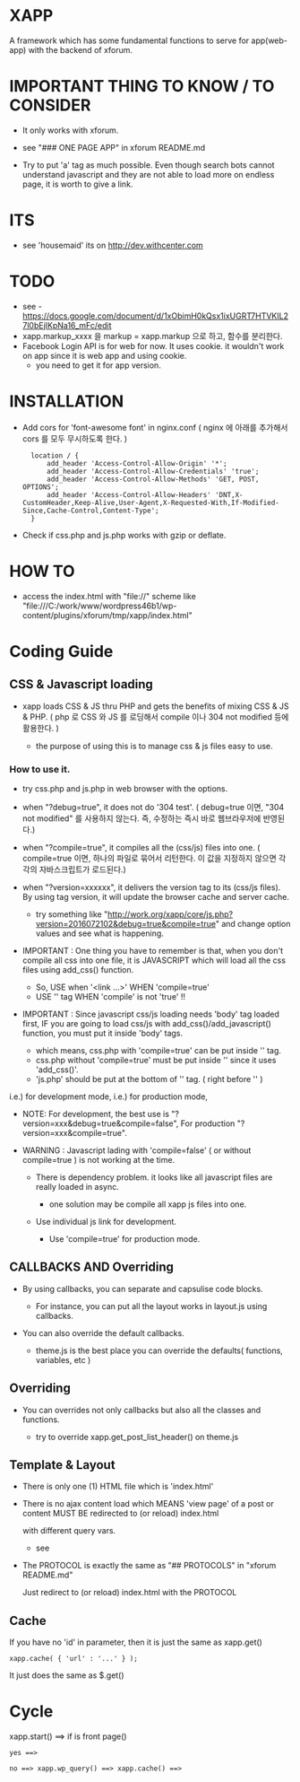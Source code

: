 # XAPP

A framework which has some fundamental functions to serve for app(web-app) with the backend of xforum. 




# IMPORTANT THING TO KNOW / TO CONSIDER

* It only works with xforum.

* see "### ONE PAGE APP" in xforum README.md

* Try to put 'a' tag as much possible. Even though search bots cannot understand javascript and they are not able to load more on endless page, it is worth to give a link.



# ITS

* see 'housemaid' its on http://dev.withcenter.com



# TODO

* see - https://docs.google.com/document/d/1xObimH0kQsx1ixUGRT7HTVKIL27l0bEjIKpNa16_mFc/edit
* xapp.markup_xxxx 을 markup = xapp.markup 으로 하고, 함수를 분리한다.
* Facebook Login API is for web for now. It uses cookie. it wouldn't work on app since it is web app and using cookie.
    * you need to get it for app version.
    


# INSTALLATION

* Add cors for 'font-awesome font' in nginx.conf ( nginx 에 아래를 추가해서 cors 를 모두 무시하도록 한다. )


    	location / {
    		add_header 'Access-Control-Allow-Origin' '*';
    		add_header 'Access-Control-Allow-Credentials' 'true';
    		add_header 'Access-Control-Allow-Methods' 'GET, POST, OPTIONS';
    		add_header 'Access-Control-Allow-Headers' 'DNT,X-CustomHeader,Keep-Alive,User-Agent,X-Requested-With,If-Modified-Since,Cache-Control,Content-Type';
    	}


* Check if css.php and js.php works with gzip or deflate.




# HOW TO

* access the index.html with "file://" scheme like "file:///C:/work/www/wordpress46b1/wp-content/plugins/xforum/tmp/xapp/index.html"
 

# Coding Guide

## CSS & Javascript loading

* xapp loads CSS & JS thru PHP and gets the benefits of mixing CSS & JS & PHP. ( php 로 CSS 와 JS 를 로딩해서 compile 이나 304 not modified 등에 활용한다. )

    * the purpose of using this is to manage css & js files easy to use.


### How to use it.

* try css.php and js.php in web browser with the options.
* when "?debug=true", it does not do '304 test'. ( debug=true 이면, "304 not modified" 를 사용하지 않는다. 즉, 수정하는 즉시 바로 웹브라우저에 반영된다.)
* when "?compile=true", it compiles all the (css/js) files into one. ( compile=true 이면, 하나의 파일로 묶어서 리턴한다. 이 값을 지정하지 않으면 각각의 자바스크립트가 로드된다.)
* when "?version=xxxxxx", it delivers the version tag to its (css/js files). By using tag version, it will update the browser cache and server cache.
    * try something like "http://work.org/xapp/core/js.php?version=2016072102&debug=true&compile=true" and change option values and see what is happening.

* IMPORTANT : One thing you have to remember is that, when you don't compile all css into one file, it is JAVASCRIPT which will load all the css files using add_css() function.
    * So, USE when '<link ...>' WHEN 'compile=true'
    * USE '<script src="...."></script>' tag WHEN 'compile' is not 'true' !!

* IMPORTANT : Since javascript css/js loading needs 'body' tag loaded first, IF you are going to load css/js with add_css()/add_javascript() function, you must put it inside 'body' tags.

    * which means, css.php with 'compile=true' can be put inside '<head>' tag.
    * css.php without 'compile=true' must be put inside '<body>' since it uses 'add_css()'.
    * 'js.php' should be put at the bottom of '<body>' tag. ( right before '</body>' )
    

i.e.) for development mode, <script src="http://work.org/xapp/core/css.php?version=201607215&debug=true"></script>
i.e.) for production mode, <link rel="stylesheet" href="http://work.org/xapp/core/css.php?version=201607210001&debug=true&compile=true" />

        


* NOTE: For development, the best use is "?version=xxx&debug=true&compile=false", For production "?version=xxx&compile=true".

* WARNING : Javascript lading with 'compile=false' ( or without compile=true ) is not working at the time.

    * There is dependency problem. it looks like all javascript files are really loaded in async.
    
        * one solution may be compile all xapp  js files into one.

    * Use individual js link for development.
    
        * Use 'compile=true' for production mode.
        
    



## CALLBACKS AND Overriding


* By using callbacks, you can separate and capsulise code blocks.

    * For instance, you can put all the layout works in layout.js using callbacks.
    

* You can also override the default callbacks.

    * theme.js is the best place you can override the defaults( functions, variables, etc )


## Overriding

* You can overrides not only callbacks but also all the classes and functions.

    * try to override xapp.get_post_list_header() on theme.js
    


## Template & Layout

* There is only one (1) HTML file which is 'index.html'

* There is no ajax content load which MEANS 'view page' of a post or content MUST BE redirected to (or reload) index.html

    with different query vars.
    
    * see


* The PROTOCOL is exactly the same as "## PROTOCOLS" in "xforum README.md"

    Just redirect to (or reload) index.html with the PROTOCOL



## Cache

If you have no 'id' in parameter, then it is just the same as xapp.get()

    xapp.cache( { 'url' : '...' } );

It just does the same as $.get()




# Cycle

xapp.start() ==> if is front page()
 
    yes ==>
    
    no ==> xapp.wp_query() ==> xapp.cache() ==> 
    
    